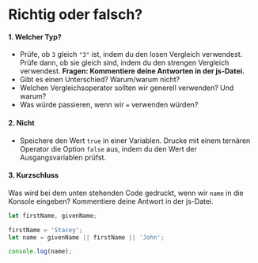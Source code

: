 # Richtig oder falsch?


#### 1. Welcher Typ?
* Prüfe, ob `3` gleich `"3"` ist, indem du den losen Vergleich verwendest. Prüfe dann, ob sie gleich sind, indem du den strengen Vergleich verwendest.
**Fragen: Kommentiere deine Antworten in der js-Datei.**
* Gibt es einen Unterschied? Warum/warum nicht?
* Welchen Vergleichsoperator sollten wir generell verwenden? Und warum?
* Was würde passieren, wenn wir `=` verwenden würden?

#### 2. Nicht
* Speichere den Wert `true` in einer Variablen. Drucke mit einem ternären Operator die Option `false` aus, indem du den Wert der Ausgangsvariablen prüfst.

#### 3. Kurzschluss
Was wird bei dem unten stehenden Code gedruckt, wenn wir `name` in die Konsole eingeben? Kommentiere deine Antwort in der js-Datei.

```javascript
let firstName, givenName;

firstName = 'Stacey';
let name = givenName || firstName || 'John'; 

console.log(name);
```
